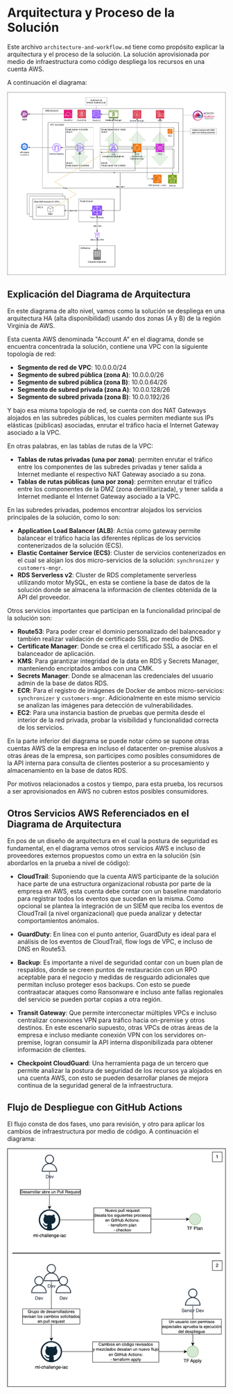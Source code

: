 # Arquitectura y Proceso de la Solución

Este archivo `architecture-and-workflow.md` tiene como propósito explicar la arquitectura y el proceso de la solución.
La solución aprovisionada por medio de infraestructura como código despliega los recursos en una cuenta AWS.

A continuación el diagrama:

![AWS Diagrama de Arquitectura](https://github.com/josdagaro/ml-challenge-iac/blob/main/docs/ml-challenge-aws.drawio.png)

## Explicación del Diagrama de Arquitectura

En este diagrama de alto nivel, vamos como la solución se despliega en una arquitectura HA (alta disponibilidad) usando dos zonas (A y B) de la región Virginia de AWS.

Esta cuenta AWS denominada "Account A" en el diagrama, donde se encuentra concentrada la solución, contiene una VPC con la siguiente topología de red:

- **Segmento de red de VPC**: 10.0.0.0/24
- **Segmento de subred pública (zona A)**: 10.0.0.0/26
- **Segmento de subred pública (zona B)**: 10.0.0.64/26
- **Segmento de subred privada (zona A)**: 10.0.0.128/26
- **Segmento de subred privada (zona B)**: 10.0.0.192/26

Y bajo esa misma topología de red, se cuenta con dos NAT Gateways alojados en las subredes públicas, los cuales permiten mediante sus IPs elásticas (públicas) asociadas, enrutar el tráfico hacia el Internet Gateway asociado a la VPC.

En otras palabras, en las tablas de rutas de la VPC:

- **Tablas de rutas privadas (una por zona)**: permiten enrutar el tráfico entre los componentes de las subredes privadas y tener salida a Internet mediante el respectivo NAT Gateway asociado a su zona.
- **Tablas de rutas públicas (una por zona)**: permiten enrutar el tráfico entre los componentes de la DMZ (zona demilitarizada), y tener salida a Internet mediante el Internet Gateway asociado a la VPC.

En las subredes privadas, podemos encontrar alojados los servicios principales de la solución, como lo son:

- **Application Load Balancer (ALB)**: Actúa como gateway permite balancear el tráfico hacia las diferentes réplicas de los servicios contenerizados de la solución (ECS).
- **Elastic Container Service (ECS)**: Cluster de servicios contenerizados en el cual se alojan los dos micro-servicios de la solución: `synchronizer` y `customers-mngr`.
- **RDS Serverless v2**: Cluster de RDS completamente serverless utilizando motor MySQL, en esta se contiene la base de datos de la solución donde se almacena la información de clientes obtenida de la API del proveedor.

Otros servicios importantes que participan en la funcionalidad principal de la solución son:
- **Route53**: Para poder crear el dominio personalizado del balanceador y también realizar validación de certificado SSL por medio de DNS.
- **Certificate Manager**: Donde se crea el certificado SSL a asociar en el balanceador de aplicación.
- **KMS**: Para garantizar integridad de la data en RDS y Secrets Manager, manteniendo encriptados ambos con una CMK.
- **Secrets Manager**: Donde se almacenan las credenciales del usuario admin de la base de datos RDS.
- **ECR**: Para el registro de imágenes de Docker de ambos micro-servicios: `synchronizer` y `customers-mngr`. Adicionalmente en este mismo servicio se analizan las imágenes para detección de vulnerabilidades.
- **EC2**: Para una instancia bastion de pruebas que permita desde el interior de la red privada, probar la visibilidad y funcionalidad correcta de los servicios.

En la parte inferior del diagrama se puede notar cómo se supone otras cuentas AWS de la empresa en incluso el datacenter on-premise alusivos a otras áreas de la empresa, son participes como posibles consumidores de la API interna para consulta de clientes posterior a su procesamiento y almacenamiento en la base de datos RDS.

Por motivos relacionados a costos y tiempo, para esta prueba, los recursos a ser aprovisionados en AWS no cubren estos posibles consumidores.

## Otros Servicios AWS Referenciados en el Diagrama de Arquitectura
En pos de un diseño de arquitectura en el cual la postura de seguridad es fundamental, en el diagrama vemos otros servicios AWS e incluso de proveedores externos propuestos como un extra en la solución (sin abordarlos en la prueba a nivel de código):

- **CloudTrail**: Suponiendo que la cuenta AWS participante de la solución hace parte de una estructura organizacional robusta por parte de la empresa en AWS, esta cuenta debe contar con un baseline mandatorio para registrar todos los eventos que sucedan en la misma. Como opcional se plantea la integración de un SIEM que reciba los eventos de CloudTrail (a nivel organizacional) que pueda analizar y detectar comportamientos anómalos.

- **GuardDuty**: En línea con el punto anterior, GuardDuty es ideal para el análisis de los eventos de CloudTrail, flow logs de VPC, e incluso de DNS en Route53.

- **Backup**: Es importante a nivel de seguridad contar con un buen plan de respaldos, donde se creen puntos de restauración con un RPO aceptable para el negocio y medidas de resguardo adicionales que permitan incluso proteger esos backups. Con esto se puede contraatacar ataques como Ransonware e incluso ante fallas regionales del servicio se pueden portar copias a otra región.

- **Transit Gateway**: Que permite interconectar múltiples VPCs e incluso centralizar conexiones VPN para tráfico hacia on-premise y otros destinos. En este escenario supuesto, otras VPCs de otras áreas de la empresa e incluso mediante conexión VPN con los servidores on-premise, logran consumir la API interna disponibilizada para obtener información de clientes.

- **Checkpoint CloudGuard**: Una herramienta paga de un tercero que permite analizar la postura de seguridad de los recursos ya alojados en una cuenta AWS, con esto se pueden desarrollar planes de mejora continua de la seguridad general de la infraestructura.

## Flujo de Despliegue con GitHub Actions

El flujo consta de dos fases, uno para revisión, y otro para aplicar los cambios de infraestructura por medio de código. A continuación el diagrama:

![Flujo Despliegue IaC GitHub](https://github.com/josdagaro/ml-challenge-iac/blob/main/docs/ml-challenge-gh.drawio.png)

